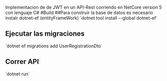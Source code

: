 ﻿Implementacion de de JWT en un API-Rest corriendo en NetCore version 5 con lenguaje C# 
#Build
##Para construir la base de datos es necesario instalr dotnet-ef (entityFrameWork)
´dotnet tool install --global dotnet-ef´
## Ejecutar las migraciones
´dotnet ef migrations add UserRegistrationDto´
## Correr API
´dotnet run´